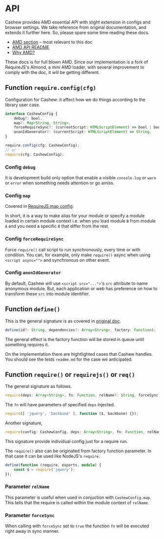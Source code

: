 # API
Cashew provides AMD essential API with slight extension in configs and browser settings.
We take reference from original documentation, and extends it further here.
So, please spare some time reading these docs.

- [AMD section](https://github.com/amdjs/amdjs-api/blob/master/AMD.md) – most relevant to this doc
- [AMD API README](https://github.com/amdjs/amdjs-api)
- [Why AMD?](https://requirejs.org/docs/whyamd.html)

These docs is for full blown AMD. Since our implementation is a fork of RequireJS's Almond, a mini AMD loader, with several improvement to comply with the doc, it will be getting different.

## Function `require.config(cfg)`
Configuration for Cashew: it affect how we do things according to the library user case.

```typescript
interface CashewConfig {
    debug?: bool,
    map?: Map<String, String>,
    forceRequireSync?: (currentScript: HTMLScriptElement) => bool | bool,
    anonIdGenerator?: (currentScript: HTMLScriptElement) => String,
}

require.config(cfg: CashewConfig);
// or
require(cfg: CashewConfig);
```

### Config `debug`
It is development build only option that enable a visible `console.log` or `warn` or `error`
when something needs attention or go amiss.

### Config `map`
Covered in [RequireJS map config](https://requirejs.org/docs/api.html#config-map).

In short, it is a way to make alias for your module or specify a module loaded in certain module context
i.e. when you load module `B` from module `A` and you need a specific `B` that differ from the rest.

### Config `forceRequireSync`
Force `require()` call script to run synchronously, every time or with condition.
You can, for example, only make `require()` async when using `<script async="">` and synchronous on other event.

### Config `anonIdGenerator`
By default, Cashew will use `<script src="...">`'s `src` attribute to name anonymous module.
But, each application or web has preference on how to transform these `src` into module identifier.


## Function `define()`
This is the general signature is as covered in [original doc](https://github.com/amdjs/amdjs-api/blob/master/AMD.md#define-function-).

```typescript
define(id?: String, dependencies?: Array<String>, factory: Function);
```

The general effect is the factory function will be stored in queue until something requires it.

On the implementation there are hightlighted cases that Cashew handles.
You should see the tests `readme.md` for the case we anticipated.

## Function `require()` or  `requirejs()` or `req()`
The general signature as follows.

```typescript
require(deps: Array<String>, fn: Function, relName?: String, forceSync?: bool);
```

The `fn` will have parameters of specified `deps` injected.

```typescript
require([ 'jquery', 'backbone' ], function ($, backbone) {});
```

Another signature,

```typescript
require(config: CashewConfig, deps: Array<String>, fn: Function, relName?: String, forceSync?: bool);
```

This signature provide individual config just for a require run.

The `require()` also can be originated from factory function parameter. In that case it can be used like NodeJS's `require`.

```typescript
define(function (require, exports, module) {
    const $ = require('jquery');
});
```

### Parameter `relName`
This parameter is useful when used in conjuction with `CashewConfig.map`. This tells that the require is called within the module context of `relName`. 

### Parameter `forceSync`
When calling with `forceSync` set to `true` the function `fn` will be executed right away in sync manner.
